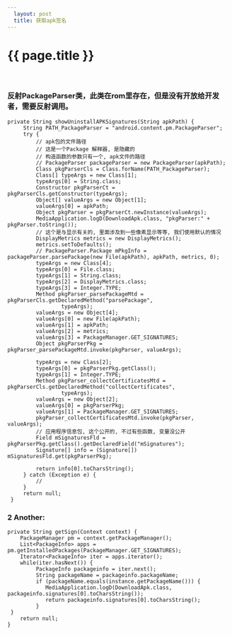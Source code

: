 ```yaml
---     
  layout: post
  title: 获取apk签名
---
```

{{ page.title }}
===================
　
###  反射PackageParser类，此类在rom里存在，但是没有开放给开发者，需要反射调用。

    private String showUninstallAPKSignatures(String apkPath) {
         String PATH_PackageParser = "android.content.pm.PackageParser";
         try {
             // apk包的文件路径
             // 这是一个Package 解释器, 是隐藏的
             // 构造函数的参数只有一个, apk文件的路径
             // PackageParser packageParser = new PackageParser(apkPath);
             Class pkgParserCls = Class.forName(PATH_PackageParser);
             Class[] typeArgs = new Class[1];
             typeArgs[0] = String.class;
             Constructor pkgParserCt = pkgParserCls.getConstructor(typeArgs);
             Object[] valueArgs = new Object[1];
             valueArgs[0] = apkPath;
             Object pkgParser = pkgParserCt.newInstance(valueArgs);
             MediaApplication.logD(DownloadApk.class, "pkgParser:" + pkgParser.toString());
             // 这个是与显示有关的, 里面涉及到一些像素显示等等, 我们使用默认的情况
             DisplayMetrics metrics = new DisplayMetrics();
             metrics.setToDefaults();
             // PackageParser.Package mPkgInfo = packageParser.parsePackage(new File(apkPath), apkPath, metrics, 0);
             typeArgs = new Class[4];
             typeArgs[0] = File.class;
             typeArgs[1] = String.class;
             typeArgs[2] = DisplayMetrics.class;
             typeArgs[3] = Integer.TYPE;
             Method pkgParser_parsePackageMtd = pkgParserCls.getDeclaredMethod("parsePackage",
                     typeArgs);
             valueArgs = new Object[4];
             valueArgs[0] = new File(apkPath);
             valueArgs[1] = apkPath;
             valueArgs[2] = metrics;
             valueArgs[3] = PackageManager.GET_SIGNATURES;
             Object pkgParserPkg = pkgParser_parsePackageMtd.invoke(pkgParser, valueArgs);
            
             typeArgs = new Class[2];
             typeArgs[0] = pkgParserPkg.getClass();
             typeArgs[1] = Integer.TYPE;
             Method pkgParser_collectCertificatesMtd = pkgParserCls.getDeclaredMethod("collectCertificates",
                     typeArgs);
             valueArgs = new Object[2];
             valueArgs[0] = pkgParserPkg;
             valueArgs[1] = PackageManager.GET_SIGNATURES;
             pkgParser_collectCertificatesMtd.invoke(pkgParser, valueArgs);
             // 应用程序信息包, 这个公开的, 不过有些函数, 变量没公开
             Field mSignaturesFld = pkgParserPkg.getClass().getDeclaredField("mSignatures");
             Signature[] info = (Signature[]) mSignaturesFld.get(pkgParserPkg);
           
             return info[0].toCharsString();
         } catch (Exception e) {
             //
         }
         return null;
     }

### 2 Another:

    private String getSign(Context context) {
        PackageManager pm = context.getPackageManager();
        List<PackageInfo> apps = pm.getInstalledPackages(PackageManager.GET_SIGNATURES);
        Iterator<PackageInfo> iter = apps.iterator();
        while(iter.hasNext()) {
             PackageInfo packageinfo = iter.next();
             String packageName = packageinfo.packageName;
             if (packageName.equals(instance.getPackageName())) {
                MediaApplication.logD(DownloadApk.class, packageinfo.signatures[0].toCharsString());
                return packageinfo.signatures[0].toCharsString();
             }
     }
        return null;
    } 